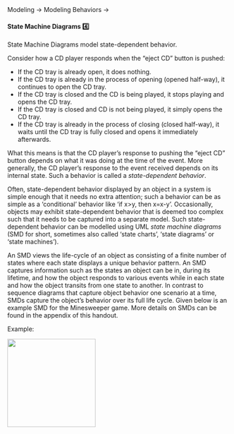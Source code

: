 <link rel="stylesheet" href="{{baseUrl}}/css/textbook.css">

<div class="website-content">

<div id="path">Modeling &rarr; Modeling Behaviors &rarr;</div>

<div id="title">

#### State Machine Diagrams :four:

</div>

<div id="body">

State Machine Diagrams model state-dependent behavior.

Consider how a CD player responds when the “eject CD” button is pushed:

*	If the CD tray is already open, it does nothing.
*	If the CD tray is already in the process of opening (opened half-way), it continues to open the CD tray.
*	If the CD tray is closed and the CD is being played, it stops playing and opens the CD tray.
*	If the CD tray is closed and CD is not being played, it simply opens the CD tray.
*	If the CD tray is already in the process of closing (closed half-way), it waits until the CD tray is fully closed and opens it immediately afterwards.

What this means is that the CD player’s response to pushing the “eject CD” button depends on what it was doing at the time of the event. More generally, the CD player’s response to the event received depends on its internal state. Such a behavior is called a _state-dependent behavior_.

Often, state-dependent behavior displayed by an object in a system is simple enough that it needs no extra attention; such a behavior can be as simple as a ‘conditional’ behavior like ‘if x>y, then x=x-y’.
Occasionally, objects may exhibit state-dependent behavior that is deemed too complex such that it needs to be captured into a separate model. Such state-dependent behavior can be modelled using UML _state machine diagrams_ (SMD for short, sometimes also called ‘state charts’, ‘state diagrams’ or ‘state machines’).

An SMD views the life-cycle of an object as consisting of a finite number of states where each state displays a unique behavior pattern.  An SMD captures information such as the states an object can be in, during its lifetime, and how the object responds to various events while in each state and how the object transits from one state to another. In contrast to sequence diagrams that capture object behavior one scenario at a time, SMDs capture the object’s behavior over its full life cycle. Given below is an example SMD for the Minesweeper game. More details on SMDs can be found in the appendix of this handout.

<tip-box>

Example:

<img src="{{baseUrl}}/modeling/modelingBehaviors/stateMachineDiagrams/images/minesweeper.png" height="200" />
<p/>

</tip-box>

</div>

<div id="extras">
</div>

</div>
